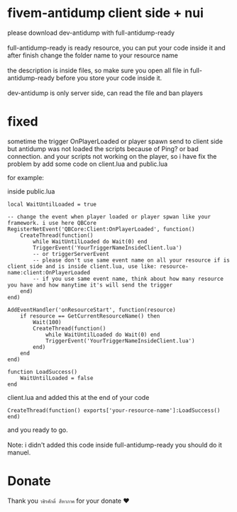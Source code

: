 # fivem-antidump client side + nui


please download dev-antidump with full-antidump-ready
<br><br>
full-antidump-ready is ready resource, you can put your code inside it and after finish change the folder name to your resource name<br>
<br>
the description is inside files, so make sure you open all file in full-antidump-ready before you store your code inside it.<br><br>
dev-antidump is only server side, can read the file and ban players
<br>


# fixed

sometime the trigger OnPlayerLoaded or player spawn send to client side but antidump was not loaded the scripts because of Ping? or bad connection. and your scripts not working on the player, so i have fix the problem by add some code on client.lua and public.lua

for example:

inside public.lua
```
local WaitUntilLoaded = true

-- change the event when player loaded or player spwan like your framework. i use here QBCore
RegisterNetEvent('QBCore:Client:OnPlayerLoaded', function()
    CreateThread(function()
        while WaitUntilLoaded do Wait(0) end
        TriggerEvent('YourTriggerNameInsideClient.lua')
        -- or triggerServerEvent
        -- please don't use same event name on all your resource if is client side and is inside client.lua, use like: resource-name:client:OnPlayerLoaded
        -- if you use same event name, think about how many resource you have and how manytime it's will send the trigger
    end)
end)

AddEventHandler('onResourceStart', function(resource)
    if resource == GetCurrentResourceName() then
        Wait(100)
        CreateThread(function()
            while WaitUntilLoaded do Wait(0) end
            TriggerEvent('YourTriggerNameInsideClient.lua')
        end)
    end
end)

function LoadSuccess()
    WaitUntilLoaded = false
end
```

client.lua and added this at the end of your code

```
CreateThread(function() exports['your-resource-name']:LoadSuccess() end)

```

and you ready to go.
<br><br>
Note: i didn't added this code inside full-antidump-ready you should do it manuel.

# Donate

Thank you ```วชิรศักดิ์ สีหาภาค``` for your donate ❤️
